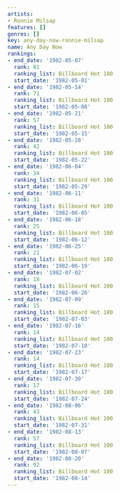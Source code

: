 ```yaml
---
artists:
- Ronnie Milsap
features: []
genres: []
key: any-day-now-ronnie-milsap
name: Any Day Now
rankings:
- end_date: '1982-05-07'
  rank: 81
  ranking_list: Billboard Hot 100
  start_date: '1982-05-01'
- end_date: '1982-05-14'
  rank: 71
  ranking_list: Billboard Hot 100
  start_date: '1982-05-08'
- end_date: '1982-05-21'
  rank: 57
  ranking_list: Billboard Hot 100
  start_date: '1982-05-15'
- end_date: '1982-05-28'
  rank: 42
  ranking_list: Billboard Hot 100
  start_date: '1982-05-22'
- end_date: '1982-06-04'
  rank: 34
  ranking_list: Billboard Hot 100
  start_date: '1982-05-29'
- end_date: '1982-06-11'
  rank: 31
  ranking_list: Billboard Hot 100
  start_date: '1982-06-05'
- end_date: '1982-06-18'
  rank: 25
  ranking_list: Billboard Hot 100
  start_date: '1982-06-12'
- end_date: '1982-06-25'
  rank: 21
  ranking_list: Billboard Hot 100
  start_date: '1982-06-19'
- end_date: '1982-07-02'
  rank: 18
  ranking_list: Billboard Hot 100
  start_date: '1982-06-26'
- end_date: '1982-07-09'
  rank: 15
  ranking_list: Billboard Hot 100
  start_date: '1982-07-03'
- end_date: '1982-07-16'
  rank: 14
  ranking_list: Billboard Hot 100
  start_date: '1982-07-10'
- end_date: '1982-07-23'
  rank: 14
  ranking_list: Billboard Hot 100
  start_date: '1982-07-17'
- end_date: '1982-07-30'
  rank: 17
  ranking_list: Billboard Hot 100
  start_date: '1982-07-24'
- end_date: '1982-08-06'
  rank: 43
  ranking_list: Billboard Hot 100
  start_date: '1982-07-31'
- end_date: '1982-08-13'
  rank: 57
  ranking_list: Billboard Hot 100
  start_date: '1982-08-07'
- end_date: '1982-08-20'
  rank: 92
  ranking_list: Billboard Hot 100
  start_date: '1982-08-14'
---
```


